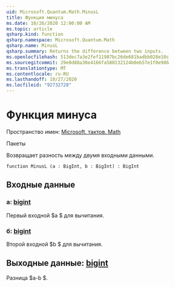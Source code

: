```yaml
---
uid: Microsoft.Quantum.Math.MinusL
title: Функция минуса
ms.date: 10/26/2020 12:00:00 AM
ms.topic: article
qsharp.kind: function
qsharp.namespace: Microsoft.Quantum.Math
qsharp.name: MinusL
qsharp.summary: Returns the difference between two inputs.
ms.openlocfilehash: 513dec7a3e2fef11987bc26de681badbb028e10c
ms.sourcegitcommit: 29e0d88a30e4166fa580132124b0eb57e1f0e986
ms.translationtype: MT
ms.contentlocale: ru-RU
ms.lasthandoff: 10/27/2020
ms.locfileid: "92732728"
---
```

# <a name="minusl-function"></a>Функция минуса

Пространство имен: [Microsoft. тактов. Math](xref:Microsoft.Quantum.Math)

Пакеты [](https://nuget.org/packages/)


Возвращает разность между двумя входными данными.

```qsharp
function MinusL (a : BigInt, b : BigInt) : BigInt
```


## <a name="input"></a>Входные данные

### <a name="a--bigint"></a>a: [bigint](xref:microsoft.quantum.lang-ref.bigint)

Первый входной $a $ для вычитания.


### <a name="b--bigint"></a>б: [bigint](xref:microsoft.quantum.lang-ref.bigint)

Второй входной $b $ для вычитания.



## <a name="output--bigint"></a>Выходные данные: [bigint](xref:microsoft.quantum.lang-ref.bigint)

Разница $a-b $.